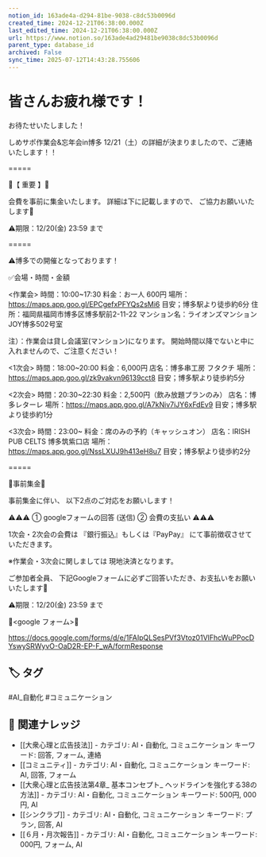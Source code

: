 ```yaml
---
notion_id: 163ade4a-d294-81be-9038-c8dc53b0096d
created_time: 2024-12-21T06:38:00.000Z
last_edited_time: 2024-12-21T06:38:00.000Z
url: https://www.notion.so/163ade4ad29481be9038c8dc53b0096d
parent_type: database_id
archived: False
sync_time: 2025-07-12T14:43:28.755606
---
```


# 皆さんお疲れ様です！

お待たせいたしました！

しめサポ作業会&忘年会in博多
12/21（土）の詳細が決まりましたので、ご連絡いたします！！

=====

🚨【 重要 】🚨

会費を事前に集金いたします。
詳細は下に記載しますので、
ご協力お願いいたします🙇

⚠️期限：12/20(金) 23:59 まで

=====

⚠️博多での開催となっております！


✅会場・時間・金額

<作業会>
時間：10:00~17:30
料金：お一人 600円
場所：https://maps.app.goo.gl/EPCgefxPFYQs2sMi6
目安；博多駅より徒歩約6分
住所：福岡県福岡市博多区博多駅前2-11-22
マンション名：ライオンズマンションJOY博多502号室

注）：作業会は貸し会議室(マンション)になります。
開始時間以降でないと中に入れませんので、ご注意ください！

<1次会>
時間：18:00~20:00
料金：6,000円
店名：博多串工房 フタクチ
場所：https://maps.app.goo.gl/zk9vakvn96139cct8
目安；博多駅より徒歩約5分

<2次会>
時間：20:30~22:30
料金：2,500円（飲み放題プランのみ）
店名：博多レターレ
場所：https://maps.app.goo.gl/A7kNiv7iJY6xFdEv9
目安；博多駅より徒歩約1分

<3次会>
時間：23:00~
料金：席のみの予約（キャッシュオン）
店名：IRISH PUB CELTS 博多筑紫口店
場所：https://maps.app.goo.gl/NssLXUJ9h413eH8u7
目安；博多駅より徒歩約2分

=====

🚨事前集金🚨

事前集金に伴い、
以下2点のご対応をお願いします！

⚠️⚠️⚠️
① googleフォームの回答 (送信)
② 会費の支払い
⚠️⚠️⚠️

1次会・2次会の会費は
『銀行振込』もしくは『PayPay』
にて事前徴収させていただきます。

※作業会・3次会に関しましては
現地決済となります。

ご参加者全員、
下記Googleフォームに必ずご回答いただき、お支払いをお願いいたします🙇


⚠️期限：12/20(金) 23:59 まで


🚨<google フォーム>🚨

https://docs.google.com/forms/d/e/1FAIpQLSesPVf3Vtoz01VlFhcWuPPocDYswySRWyvO-OaD2R-EP-F_wA/formResponse

## 🏷️ タグ
#AI_自動化 #コミュニケーション

## 🔗 関連ナレッジ
- [[大衆心理と広告技法]] - カテゴリ: AI・自動化, コミュニケーション キーワード: 回答, フォーム, 連絡
- [[コミュニティ]] - カテゴリ: AI・自動化, コミュニケーション キーワード: AI, 回答, フォーム
- [[大衆心理と広告技法第4章_ 基本コンセプト_ ヘッドラインを強化する38の方法]] - カテゴリ: AI・自動化, コミュニケーション キーワード: 500円, 000円, AI
- [[シンクラブ]] - カテゴリ: AI・自動化, コミュニケーション キーワード: プラン, 回答, AI
- [[６月・月次報告]] - カテゴリ: AI・自動化, コミュニケーション キーワード: 000円, フォーム, AI
